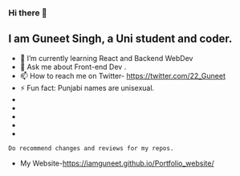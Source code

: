 ### Hi there 👋
## I am Guneet Singh, a Uni student and coder.


<!--
**IamGuneet/IamGuneet** is a ✨ _special_ ✨ repository because its `README.md` (this file) appears on your GitHub profile.

Here are some ideas to get you started:
-->
- 🌱 I’m currently learning React and Backend WebDev 
- 💬 Ask me about Front-end Dev .
- 📫 How to reach me on Twitter- https://twitter.com/22_Guneet
- ⚡ Fun fact: Punjabi names are unisexual.
-
-
-
-
-
```
Do recommend changes and reviews for my repos.
```

- My Website-https://iamguneet.github.io/Portfolio_website/
